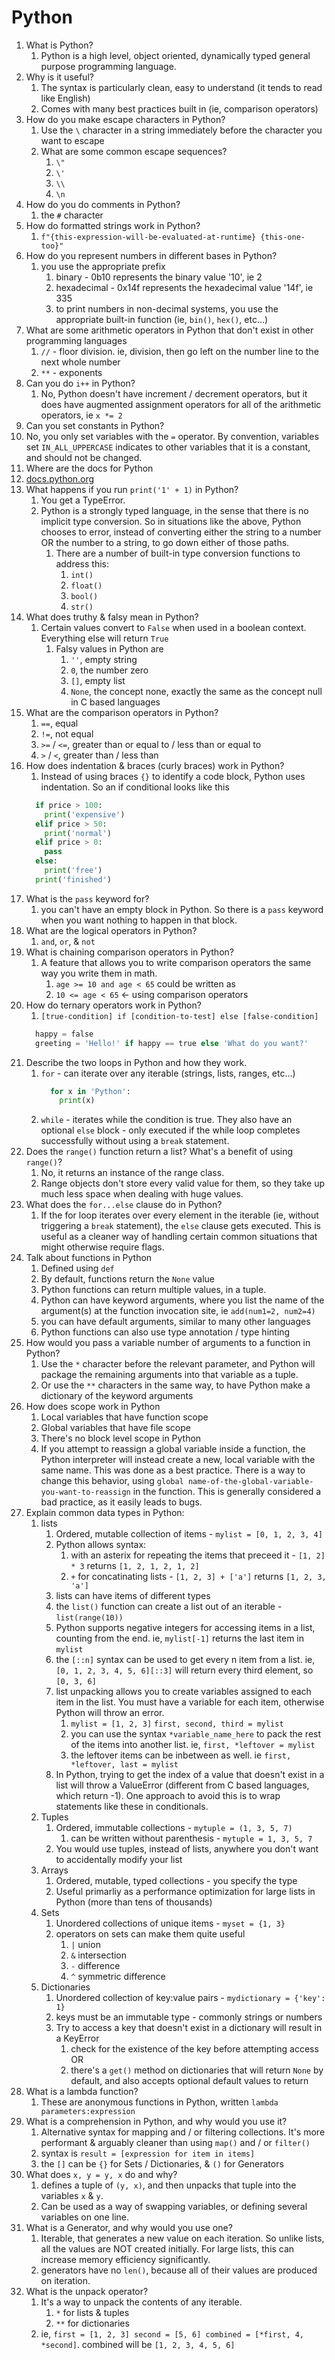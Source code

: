 # Python

1. What is Python?
   1. Python is a high level, object oriented, dynamically typed general purpose programming language.
2. Why is it useful?
   1. The syntax is particularly clean, easy to understand (it tends to read like English)
   2. Comes with many best practices built in (ie, comparison operators)
3. How do you make escape characters in Python?
   1. Use the `\` character in a string immediately before the character you want to escape
   2. What are some common escape sequences?
      1. `\"`
      2. `\'`
      3. `\\`
      4. `\n`
4. How do you do comments in Python?
   1. the `#` character
5. How do formatted strings work in Python?
   1. `f"{this-expression-will-be-evaluated-at-runtime} {this-one-too}"`
6. How do you represent numbers in different bases in Python?
   1. you use the appropriate prefix
      1. binary - 0b10 represents the binary value '10', ie 2
      2. hexadecimal - 0x14f represents the hexadecimal value '14f', ie 335
      3. to print numbers in non-decimal systems, you use the appropriate built-in function (ie, `bin()`, `hex()`, etc...)
7. What are some arithmetic operators in Python that don't exist in other programming languages
   1. `//` - floor division. ie, division, then go left on the number line to the next whole number
   2. `**` - exponents
8. Can you do `i++` in Python?
   1. No, Python doesn't have increment / decrement operators, but it does have augmented assignment operators for all of the arithmetic operators, ie `x *= 2`
9.  Can you set constants in Python?
   2. No, you only set variables with the `=` operator. By convention, variables set `IN_ALL_UPPERCASE` indicates to other variables that it is a constant, and should not be changed.
10. Where are the docs for Python
   3.  [docs.python.org](https://docs.python.org/3)
11. What happens if you run `print('1' + 1)` in Python?
    1.  You get a TypeError.
    2.  Python is a strongly typed language, in the sense that there is no implicit type conversion. So in situations like the above, Python chooses to error, instead of converting either the string to a number OR the number to a string, to go down either of those paths.
        1.  There are a number of built-in type conversion functions to address this:
            1.  `int()`
            2.  `float()`
            3.  `bool()`
            4.  `str()`
12. What does truthy & falsy mean in Python?
    1.  Certain values convert to `False` when used in a boolean context. Everything else will return `True`
        1.  Falsy values in Python are
            1.  `''`, empty string
            2.  `0`, the number zero
            3.  `[]`, empty list
            4.  `None`, the concept none, exactly the same as the concept null in C based languages
13. What are the comparison operators in Python?
    1.  `==`, equal
    2.  `!=`, not equal
    3.  `>=` / `<=`, greater than or equal to / less than or equal to
    4.  `>` / `<`, greater than / less than
14. How does indentation & braces (curly braces) work in Python?
    1. Instead of using braces `{}` to identify a code block, Python uses indentation. So an if conditional looks like this
    ```Python
      if price > 100:
        print('expensive')
      elif price > 50:
        print('normal')
      elif price > 0:
        pass
      else:
        print('free')
      print('finished')
    ```
15. What is the `pass` keyword for?
    1.  you can't have an empty block in Python. So there is a `pass` keyword when you want nothing to happen in that block.
16. What are the logical operators in Python?
    1.  `and`, `or`, & `not`
17. What is chaining comparison operators in Python?
    1.  A feature that allows you to write comparison operators the same way you write them in math.
        1.  `age >= 10 and age < 65` could be written as
        2.  `10 <= age < 65` <- using comparison operators
18. How do ternary operators work in Python?
    1.  `[true-condition] if [condition-to-test] else [false-condition]`
    ```Python
      happy = false
      greeting = 'Hello!' if happy == true else 'What do you want?'
    ```
19. Describe the two loops in Python and how they work.
    1.  `for` - can iterate over any iterable (strings, lists, ranges, etc...)
          ```Python
            for x in 'Python':
              print(x)
          ```
    2. `while` - iterates while the condition is true. They also have an optional `else` block - only executed if the while loop completes successfully without using a `break` statement.
20. Does the `range()` function return a list? What's a benefit of using `range()`?
    1.  No, it returns an instance of the range class.
    2.  Range objects don't store every valid value for them, so they take up much less space when dealing with huge values.
21. What does the `for...else` clause do in Python?
    1.  If the for loop iterates over every element in the iterable (ie, without triggering a `break` statement), the `else` clause gets executed. This is useful as a cleaner way of handling certain common situations that might otherwise require flags.
22. Talk about functions in Python
    1.  Defined using `def`
    2.  By default, functions return the `None` value
    3.  Python functions can return multiple values, in a tuple.
    4.  Python can have keyword arguments, where you list the name of the argument(s) at the function invocation site, ie `add(num1=2, num2=4)`
    5.  you can have default arguments, similar to many other languages
    6.  Python functions can also use type annotation / type hinting
23. How would you pass a variable number of arguments to a function in Python?
    1.  Use the `*` character before the relevant parameter, and Python will package the remaining arguments into that variable as a tuple.
    2.  Or use the `**` characters in the same way, to have Python make a dictionary of the keyword arguments
24. How does scope work in Python
    1.  Local variables that have function scope
    2.  Global variables that have file scope
    3.  There's no block level scope in Python
    4.  If you attempt to reassign a global variable inside a function, the Python interpreter will instead create a new, local variable with the same name. This was done as a best practice. There is a way to change this behavior, using `global name-of-the-global-variable-you-want-to-reassign` in the function. This is generally considered a bad practice, as it easily leads to bugs.
25. Explain common data types in Python:
    1.  lists
        1.  Ordered, mutable collection of items - `mylist = [0, 1, 2, 3, 4]`
        2.  Python allows syntax:
            1.  with an asterix for repeating the items that preceed it - `[1, 2] * 3` returns `[1, 2, 1, 2, 1, 2]`
            2.  `+` for concatinating lists - `[1, 2, 3] + ['a']` returns `[1, 2, 3, 'a']`
        3.  lists can have items of different types
        4.  the `list()` function can create a list out of an iterable - `list(range(10))`
        5.  Python supports negative integers for accessing items in a list, counting from the end. ie, `mylist[-1]` returns the last item in `mylist`
        6.  the `[::n]` syntax can be used to get every n item from a list. ie, `[0, 1, 2, 3, 4, 5, 6][::3]` will return every third element, so `[0, 3, 6]`
        7.  list unpacking allows you to create variables assigned to each item in the list. You must have a variable for each item, otherwise Python will throw an error.
            1.  `mylist = [1, 2, 3]` `first, second, third = mylist`
            2.  you can use the syntax `*variable_name_here` to pack the rest of the items into another list. ie, `first, *leftover = mylist`
            3.  the leftover items can be inbetween as well. ie `first, *leftover, last = mylist`
        8.  In Python, trying to get the index of a value that doesn't exist in a list will throw a ValueError (different from C based languages, which return -1). One approach to avoid this is to wrap statements like these in conditionals.
    2.  Tuples
        1.  Ordered, immutable collections - `mytuple = (1, 3, 5, 7)`
            1.  can be written without parenthesis - `mytuple = 1, 3, 5, 7`
        2.  You would use tuples, instead of lists, anywhere you don't want to accidentally modify your list
    3.  Arrays
        1.  Ordered, mutable, typed collections - you specify the type
        2.  Useful primarliy as a performance optimization for large lists in Python (more than tens of thousands)
    4.  Sets
        1.  Unordered collections of unique items - `myset = {1, 3}`
        2.  operators on sets can make them quite useful 
            1.  `|` union
            2.  `&` intersection
            3.  `-` difference
            4.  `^` symmetric difference
    5.  Dictionaries
        1.  Unordered collection of key:value pairs - `mydictionary = {'key': 1}`
        2.  keys must be an immutable type - commonly strings or numbers
        3.  Try to access a key that doesn't exist in a dictionary will result in a KeyError
            1.  check for the existence of the key before attempting access OR
            2.  there's a `get()` method on dictionaries that will return `None` by default, and also accepts optional default values to return
26. What is a lambda function?
    1.  These are anonymous functions in Python, written `lambda parameters:expression`
27. What is a comprehension in Python, and why would you use it?
    1.  Alternative syntax for mapping and / or filtering collections. It's more performant & arguably cleaner than using `map()` and / or `filter()`
    2.  syntax is `result = [expression for item in items]`
    3.  the `[]` can be `{}` for Sets / Dictionaries, & `()` for Generators
28. What does `x, y = y, x` do and why?
    1.  defines a tuple of `(y, x)`, and then unpacks that tuple into the variables `x` & `y`.
    2.  Can be used as a way of swapping variables, or defining several variables on one line.
29. What is a Generator, and why would you use one?
    1.  Iterable, that generates a new value on each iteration. So unlike lists, all the values are NOT created initially. For large lists, this can increase memory efficiency significantly.
    2.  generators have no `len()`, because all of their values are produced on iteration.
30. What is the unpack operator?
    1.  It's a way to unpack the contents of any iterable.
        1.  `*` for lists & tuples
        2.  `**` for dictionaries
    2.  ie, `first = [1, 2, 3] second = [5, 6] combined = [*first, 4, *second]`. combined will be `[1, 2, 3, 4, 5, 6]`